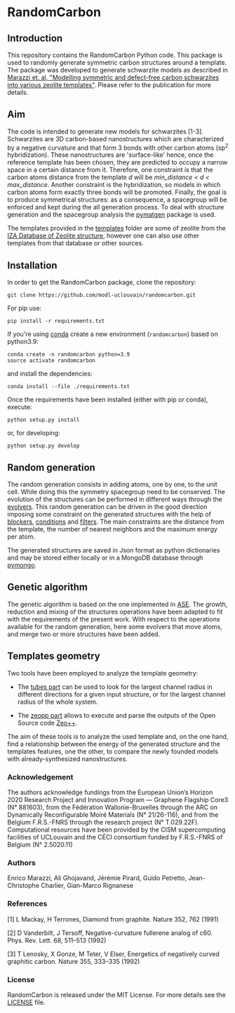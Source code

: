 # RandomCarbon

## Introduction

This repository contains the RandomCarbon Python code. This package is used to randomly generate symmetric carbon structures around a template. The package was developed to generate schwarzite models as described in [Marazzi et. al, "Modelling symmetric and defect-free carbon schwarzites into various zeolite templates"](https://www.sciencedirect.com/science/article/abs/pii/S0008622323006309). Please refer to the publication for more details.

## Aim

The code is intended to generate new models for schwarzites [1-3]. Schwarzites are 3D carbon-based nanostructures which are characterized by a negative curvature and that form 3 bonds with other carbon atoms (sp<sup>2</sup> hybridization). These nanostructures are 'surface-like' hence, once the reference template has been chosen, they are predicted to occupy a narrow space in a certain distance from it. Therefore, one constraint is that the carbon atoms distance from the template <i>d</i> will be <i>min_distance &lt; d &lt; max_distance</i>. Another constraint is the hybridization, so models in which carbon atoms form exactly three bonds will be promoted. Finally, the goal is to produce symmetrical structures: as a consequence, a spacegroup will be enforced and kept during the all generation process. To deal with structure generation and the spacegroup analysis the [pymatgen](https://pymatgen.org/) package is used. 

The templates provided in the [templates](randomcarbon/data/templates/) folder are some of zeolite from the [IZA Database of Zeolite structure](http://www.iza-structure.org/databases/), however one can also use other templates from that database or other sources.


## Installation

In order to get the RandomCarbon package, clone the repository:

```
git clone https://github.com/modl-uclouvain/randomcarbon.git
```
For pip use:
```
pip install -r requirements.txt
```

If you're using [conda](https://conda.io/en/latest/) create a new environment (`randomcarbon`) based on python3.9:

```
conda create -n randomcarbon python=3.9
source activate randomcarbon
```

and install the dependencies:

```
conda install --file ./requirements.txt
```

Once the requirements have been installed (either with pip or conda), execute:
```
python setup.py install
```

or, for developing:
```
python setup.py develop
```

## Random generation

The random generation consists in adding atoms, one by one, to the unit cell. While doing this the symmetry spacegroup need to be conserved. The evolution of the structures can be performed in different ways through the [evolvers](randomcarbon/evolution/evolvers/). This random generation can be driven in the good direction imposing some constraint on the generated structures with the help of [blockers](randomcarbon/evolution/blockers), [conditions](randomcarbon/evolution/conditions) and [filters](randomcarbon/evolution/filters). The main constraints are the distance from the template, the number of nearest neighbors and the maximum energy per atom.

The generated structures are saved in Json format as python dictionaries and may be stored either locally or in a MongoDB database through [pymongo](https://pymongo.readthedocs.io/en/stable/).

## Genetic algorithm

The genetic algorithm is based on the one implemented in [ASE](https://wiki.fysik.dtu.dk/ase/ase/ga/ga.html). The growth, reduction and mixing of the structures operations have been adapted to fit with the requirements of the present work. With respect to the operations available for the random generation, here some evolvers that move atoms, and merge two or more structures have been added.

## Templates geometry

Two tools have been employed to analyze the template geometry:

 - The [tubes part](randomcarbon/tubes/search.py) can be used to look for the largest channel radius in different directions for a given input structure, or for the largest channel radius of the whole system.

 - The [zeopp part](randomcarbon/zeopp/zeopp.py) allows to execute and parse the outputs of the Open Source code [Zeo++](http://www.zeoplusplus.org/).

The aim of these tools is to analyze the used template and, on the one hand, find a relationship between the energy of the generated structure and the templates features, one the other, to compare the newly founded models with already-synthesized nanostructures.


### Acknowledgement

The authors acknowledge fundings from the European Union’s Horizon 2020 Research Project and Innovation Program — Graphene Flagship Core3 (N° 881603), from the Fédération Wallonie-Bruxelles through the ARC on Dynamically Reconfigurable Moiré Materials (N° 21/26-116), and from the Belgium F.R.S.-FNRS through the research project (N° T.029.22F). Computational resources have been provided by the CISM supercomputing facilities of UCLouvain and the CÉCI consortium funded by F.R.S.-FNRS of Belgium (N° 2.5020.11)


### Authors

Enrico Marazzi, Ali Ghojavand, Jérémie Pirard, Guido Petretto, Jean-Christophe Charlier, Gian-Marco Rignanese

### References

[1] L Mackay, H Terrones, Diamond from graphite. Nature 352, 762 (1991)

[2] D Vanderbilt, J Tersoff, Negative-curvature fullerene analog of c60. Phys. Rev. Lett. 68, 511–513 (1992)

[3] T Lenosky, X Gonze, M Teter, V Elser, Energetics of negatively curved graphitic carbon. Nature 355, 333–335 (1992)

### License

RandomCarbon is released under the MIT License. For more details see the [LICENSE](LICENSE) file.
